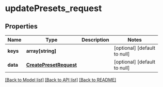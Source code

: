 # updatePresets_request

## Properties
Name | Type | Description | Notes
------------ | ------------- | ------------- | -------------
**keys** | **array[string]** |  | [optional] [default to null]
**data** | [**CreatePresetRequest**](CreatePresetRequest.md) |  | [optional] [default to null]

[[Back to Model list]](../README.md#documentation-for-models) [[Back to API list]](../README.md#documentation-for-api-endpoints) [[Back to README]](../README.md)


